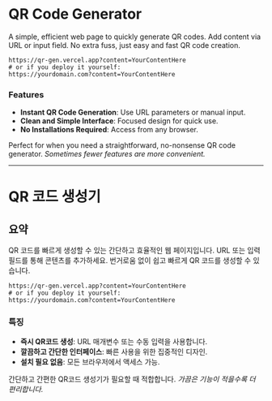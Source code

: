 # QR Code Generator

A simple, efficient web page to quickly generate QR codes. Add content via URL or input field. No extra fuss, just easy and fast QR code creation.

```
https://qr-gen.vercel.app?content=YourContentHere
# or if you deploy it yourself:
https://yourdomain.com?content=YourContentHere
```

### Features

- **Instant QR Code Generation**: Use URL parameters or manual input.
- **Clean and Simple Interface**: Focused design for quick use.
- **No Installations Required**: Access from any browser.

Perfect for when you need a straightforward, no-nonsense QR code generator.
*Sometimes fewer features are more convenient.*




---




# QR 코드 생성기

## 요약

QR 코드를 빠르게 생성할 수 있는 간단하고 효율적인 웹 페이지입니다. URL 또는 입력 필드를 통해 콘텐츠를 추가하세요. 번거로움 없이 쉽고 빠르게 QR 코드를 생성할 수 있습니다.


```
https://qr-gen.vercel.app?content=YourContentHere
# or if you deploy it yourself:
https://yourdomain.com?content=YourContentHere
```

### 특징

- **즉시 QR코드 생성**: URL 매개변수 또는 수동 입력을 사용합니다.
- **깔끔하고 간단한 인터페이스**: 빠른 사용을 위한 집중적인 디자인.
- **설치 필요 없음**: 모든 브라우저에서 액세스 가능.

간단하고 간편한 QR코드 생성기가 필요할 때 적합합니다.
*가끔은 기능이 적을수록 더 편리합니다.*

